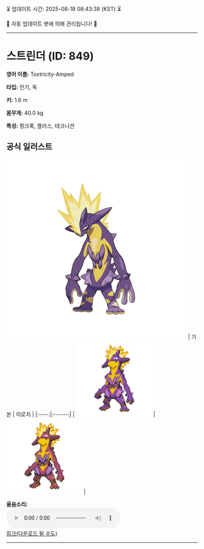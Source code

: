 
⏳ 업데이트 시간: 2025-08-18 08:43:38 (KST) ⏳

🤖 자동 업데이트 봇에 의해 관리됩니다! 🤖

---

# 스트린더 (ID: 849)
**영어 이름:** Toxtricity-Amped

**타입:** 전기, 독

**키:** 1.6 m

**몸무게:** 40.0 kg

**특성:** 펑크록, 플러스, 테크니션

## 공식 일러스트
![](https://raw.githubusercontent.com/PokeAPI/sprites/master/sprites/pokemon/other/official-artwork/849.png)
| 기본 | 이로치 |
|:----:|:------:|
| <img src="https://raw.githubusercontent.com/PokeAPI/sprites/master/sprites/pokemon/849.png" width="200"> | <img src="https://raw.githubusercontent.com/PokeAPI/sprites/master/sprites/pokemon/shiny/849.png" width="200"> |

**울음소리:**<br><audio controls src="https://raw.githubusercontent.com/PokeAPI/cries/main/cries/pokemon/latest/849.ogg"></audio><br> [링크(다운로드 될 수도)](https://raw.githubusercontent.com/PokeAPI/cries/main/cries/pokemon/latest/849.ogg)


---
